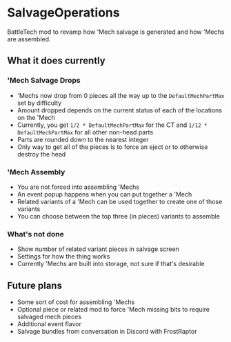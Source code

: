 # SalvageOperations

BattleTech mod to revamp how 'Mech salvage is generated and how 'Mechs are assembled.

## What it does currently

### 'Mech Salvage Drops

* 'Mechs now drop from 0 pieces all the way up to the `DefaultMechPartMax` set by difficulty
* Amount dropped depends on the current status of each of the locations on the 'Mech
* Currently, you get `1/2 * DefaultMechPartMax` for the CT and `1/12 * DefaultMechPartMax` for all other non-head parts
* Parts are rounded down to the nearest integer
* Only way to get all of the pieces is to force an eject or to otherwise destroy the head

### 'Mech Assembly

* You are not forced into assembling 'Mechs
* An event popup happens when you can put together a 'Mech
* Related variants of a 'Mech can be used together to create one of those variants
* You can choose between the top three (in pieces) variants to assemble

### What's not done

* Show number of related variant pieces in salvage screen
* Settings for how the thing works
* Currently 'Mechs are built into storage, not sure if that's desirable

## Future plans

* Some sort of cost for assembling 'Mechs
* Optional piece or related mod to force 'Mech missing bits to require salvaged mech pieces
* Additional event flavor
* Salvage bundles from conversation in Discord with FrostRaptor
